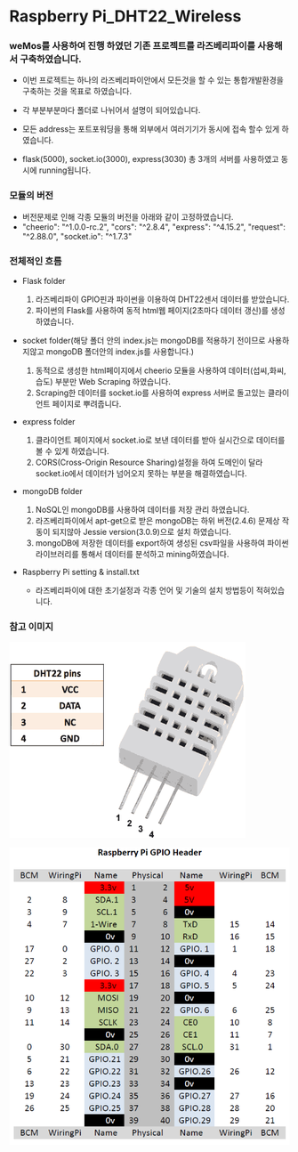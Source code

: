 # Raspberry Pi_DHT22_Wireless

### weMos를 사용하여 진행 하였던 기존 프로젝트를 라즈베리파이를 사용해서 구축하였습니다.
  * 이번 프로젝트는 하나의 라즈베리파이안에서 모든것을 할 수 있는 통합개발환경을 구축하는 것을 목표로 하였습니다.
  
  * 각 부분부분마다 폴더로 나뉘어서 설명이 되어있습니다.
  * 모든 address는 포트포워딩을 통해 외부에서 여러기기가 동시에 접속 할수 있게 하였습니다.
  * flask(5000), socket.io(3000), express(3030) 총 3개의 서버를 사용하였고 동시에 running됩니다.
  
### 모듈의 버전
  * 버전문제로 인해 각종 모듈의 버전을 아래와 같이 고정하였습니다. 
  * "cheerio": "^1.0.0-rc.2",
    "cors": "^2.8.4",
    "express": "^4.15.2",
    "request": "^2.88.0",
    "socket.io": "^1.7.3"
    
### 전체적인 흐름
  * Flask folder
    1. 라즈베리파이 GPIO핀과 파이썬을 이용하여 DHT22센서 데이터를 받았습니다.
    2. 파이썬의 Flask를 사용하여 동적 html웹 페이지(2초마다 데이터 갱신)를 생성하였습니다.
    
  * socket folder(해당 폴더 안의 index.js는 mongoDB를 적용하기 전이므로 사용하지않고 mongoDB 폴더안의 index.js를 사용합니다.)
    1. 동적으로 생성한 html페이지에서 cheerio 모듈을 사용하여 데이터(섭씨,화씨,습도) 부분만 Web Scraping 하였습니다.
    2. Scraping한 데이터를 socket.io를 사용하여 express 서버로 돌고있는 클라이언트 페이지로 뿌려줍니다.
    
  * express folder
    1. 클라이언트 페이지에서 socket.io로 보낸 데이터를 받아 실시간으로 데이터를 볼 수 있게 하였습니다.
    2. CORS(Cross-Origin Resource Sharing)설정을 하여 도메인이 달라 socket.io에서 데이터가 넘어오지 못하는 부분을 해결하였습니다.
    
  * mongoDB folder
    1. NoSQL인 mongoDB를 사용하여 데이터를 저장 관리 하였습니다.
    2. 라즈베리파이에서 apt-get으로 받은 mongoDB는 하위 버전(2.4.6) 문제상 작동이 되지않아 Jessie version(3.0.9)으로 설치 하였습니다.
    3. mongoDB에 저장한 데이터를 export하여 생성된 csv파일을 사용하여 파이썬 라이브러리를 통해서 데이터를 분석하고 mining하였습니다.
    
  * Raspberry Pi setting & install.txt
    - 라즈베리파이에 대한 초기설정과 각종 언어 및 기술의 설치 방법등이 적혀있습니다.

### 참고 이미지 
  ![DHT22 Pin](/dht22.png)
  
  ![GPIO Pin Map](/GPIO.png)

